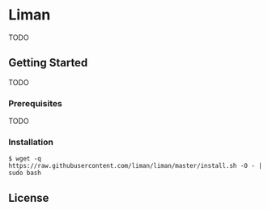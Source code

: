 # Liman

TODO

## Getting Started

TODO

### Prerequisites

TODO

### Installation

```
$ wget -q https://raw.githubusercontent.com/liman/liman/master/install.sh -O - | sudo bash
```

## License
